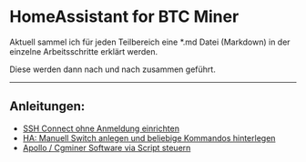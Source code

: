 # HomeAssistant for BTC Miner

Aktuell sammel ich für jeden Teilbereich eine *.md Datei (Markdown) in der einzelne Arbeitsschritte erklärt werden.

Diese werden dann nach und nach zusammen geführt.

---

## Anleitungen:

- [SSH Connect ohne Anmeldung einrichten](https://github.com/buerzel/HomeAssistant_Miner/blob/main/ssh_connect.md)
- [HA: Manuell Switch anlegen und beliebige Kommandos hinterlegen](https://github.com/buerzel/HomeAssistant_Miner/blob/main/customSwitchCustomCommand.md)
- [Apollo / Cgminer Software via Script steuern]()
